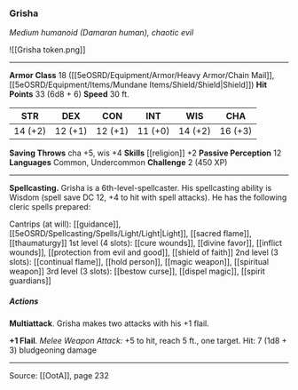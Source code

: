 ### Grisha
_Medium humanoid (Damaran human), chaotic evil_

![[Grisha token.png]]


---

**Armor Class** 18 ([[5eOSRD/Equipment/Armor/Heavy Armor/Chain Mail]], [[5eOSRD/Equipment/Items/Mundane Items/Shield/Shield|Shield]])
**Hit Points** 33 (6d8 + 6)
**Speed** 30 ft.

| STR     | DEX     | CON     | INT     | WIS     | CHA     |
|---------|---------|---------|---------|---------|---------|
| 14 (+2) | 12 (+1) | 12 (+1) | 11 (+0) | 14 (+2) | 16 (+3) |

**Saving Throws** cha +5, wis +4
**Skills** [[religion]] +2
**Passive Perception** 12
**Languages** Common, Undercommon
**Challenge** 2 (450 XP)

---

**Spellcasting.** Grisha is a 6th-level-spellcaster. His spellcasting ability is Wisdom (spell save DC 12, +4 to hit with spell attacks). He has the following cleric spells prepared:

Cantrips (at will): [[guidance]], [[5eOSRD/Spellcasting/Spells/Light/Light|Light]], [[sacred flame]], [[thaumaturgy]]
1st level (4 slots): [[cure wounds]], [[divine favor]], [[inflict wounds]], [[protection from evil and good]], [[shield of faith]]
2nd level (3 slots): [[continual flame]], [[hold person]], [[magic weapon]], [[spiritual weapon]]
3rd level (3 slots): [[bestow curse]], [[dispel magic]], [[spirit guardians]]

##### Actions
**Multiattack**. Grisha makes two attacks with his +1 flail.

**+1 Flail**. _Melee Weapon Attack:_ +5 to hit, reach 5 ft., one target. Hit: 7 (1d8 + 3) bludgeoning damage


---

Source: [[OotA]], page 232